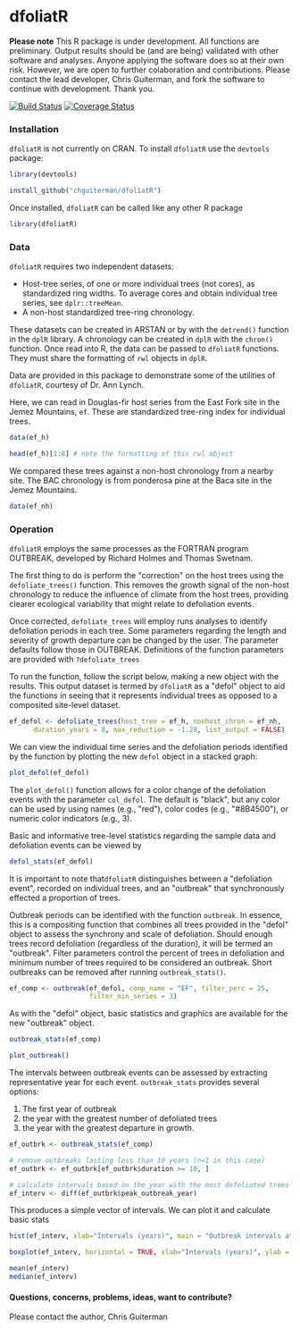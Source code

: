 # dfoliatR

**Please note** This R package is under development. All functions are preliminary. Output results should be (and are being) validated with other software and analyses. Anyone applying the software does so at their own risk. However, we are open to further colaboration and contributions. Please contact the lead developer, Chris Guiterman, and fork the software to continue with development. Thank you.

[![Build Status](https://travis-ci.org/chguiterman/dfoliatR.svg?branch=master)](https://travis-ci.org/chguiterman/dfoliatR)
[![Coverage Status](https://coveralls.io/repos/github/chguiterman/dfoliatR/badge.svg?branch=master)](https://coveralls.io/github/chguiterman/dfoliatR?branch=master)

### Installation

`dfoliatR` is not currently on CRAN. To install `dfoliatR` use the `devtools` package:

```R
library(devtools)

install_github("chguiterman/dfoliatR")
```
Once installed, `dfoliatR` can be called like any other R package

```R
library(dfoliatR)
```

### Data

`dfoliatR` requires two independent datasets: 
* Host-tree series, of one or more individual trees (not cores), as standardized ring widths. To average cores and obtain individual tree series, see `dplr::treeMean`. 
* A non-host standardized tree-ring chronology.

These datasets can be created in ARSTAN or by with the `detrend()` function in the `dplR` library. A chronology can be created in `dplR` with the `chron()` function. Once read into R, the data can be passed to `dfoliatR` functions. They must share the formatting of `rwl` objects in `dplR`.

Data are provided in this package to demonstrate some of the utilities of `dfoliatR`, courtesy of Dr. Ann Lynch. 

Here, we can read in Douglas-fir host series from the East Fork site in the Jemez Mountains, `ef`. These are standardized tree-ring index for individual trees.

```R
data(ef_h)

head(ef_h)[1:8] # note the formatting of this rwl object
```
We compared these trees against a non-host chronology from a nearby site. The BAC chronology is from ponderosa pine at the Baca site in the Jemez Mountains.

```R
data(ef_nh)
```

### Operation

`dfoliatR` employs the same processes as the FORTRAN program OUTBREAK, developed by Richard Holmes and Thomas Swetnam. 

The first thing to do is perform the "correction" on the host trees using the `defoliate_trees()` function. This removes the growth signal of the non-host chronology to reduce the influence of climate from the host trees, providing clearer ecological variability that might relate to defoliation events.

Once corrected, `defoliate_trees` will employ runs analyses to identify defoliation periods in each tree. Some parameters regarding the length and severity of growth departure can be changed by the user. The parameter defaults follow those in OUTBREAK. Definitions of the function parameters are provided with `?defoliate_trees`

To run the function, follow the script below, making a new object with the results. This output dataset is termed by `dfoliatR` as a "defol" object to aid the functions in seeing that it represents individual trees as opposed to a composited site-level dataset.

```R
ef_defol <- defoliate_trees(host_tree = ef_h, nonhost_chron = ef_nh, 
      duration_years = 8, max_reduction = -1.28, list_output = FALSE)
```

We can view the individual time series and the defoliation periods identified by the function by plotting the new `defol` object in a stacked graph:
```R
plot_defol(ef_defol)
```

The `plot_defol()` function allows for a color change of the defoliation events with the parameter `col_defol`. The default is "black", but any color can be used by using names (e.g., "red"), color codes (e.g., "#8B4500"), or numeric color indicators (e.g., 3).

Basic and informative tree-level statistics regarding the sample data and defoliation events can be viewed by
```R
defol_stats(ef_defol)
```

It is important to note that`dfoliatR` distinguishes between a "defoliation event", recorded on individual trees, and an "outbreak" that synchronously effected a proportion of trees. 

Outbreak periods can be identified with the function `outbreak`. In essence, this is a compositing function that combines all trees provided in the "defol" object to assess the synchrony and scale of defoliation. Should enough trees record defoliation (regardless of the duration), it will be termed an "outbreak". Filter parameters control the percent of trees in defoliation and minimum number of trees required to be considered an outbreak. Short outbreaks can be removed after running `outbreak_stats()`.

```R
ef_comp <- outbreak(ef_defol, comp_name = "EF", filter_perc = 25, 
                    filter_min_series = 3)
```

As with the "defol" object, basic statistics and graphics are available for the new "outbreak" object.
```R
outbreak_stats(ef_comp)

plot_outbreak()
```
The intervals between outbreak events can be assessed by extracting representative year for each event. `outbreak_stats` provides several options:
1. The first year of outbreak
2. the year with the greatest number of defoliated trees
3. the year with the greatest departure in growth. 

```R
ef_outbrk <- outbreak_stats(ef_comp)

# remove outbreaks lasting less than 10 years (n=1 in this case)
ef_outbrk <- ef_outbrk[ef_outbrk$duration >= 10, ]

# calculate intervals based on the year with the most defoliated trees
ef_interv <- diff(ef_outbrk$peak_outbreak_year)
```
This produces a simple vector of intervals. We can plot it and calculate basic stats
```R
hist(ef_interv, xlab="Intervals (years)", main = "Outbreak intervals at East Fork")

boxplot(ef_interv, horizontal = TRUE, xlab="Intervals (years)", ylab = "East Fork Douglas-fir")

mean(ef_interv)
median(ef_interv)
```

#### Questions, concerns, problems, ideas, want to contribute?
Please contact the author, Chris Guiterman







